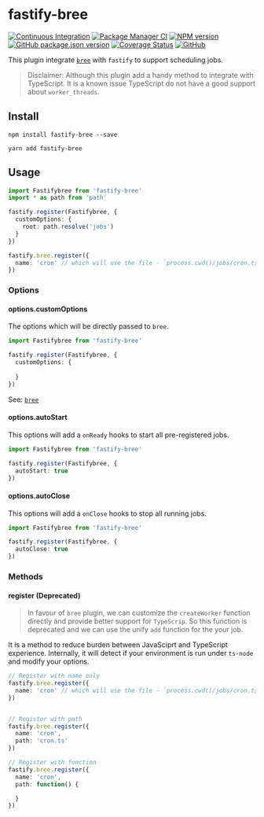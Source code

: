 # fastify-bree

[![Continuous Integration](https://github.com/climba03003/fastify-bree/actions/workflows/ci.yml/badge.svg)](https://github.com/climba03003/fastify-bree/actions/workflows/ci.yml)
[![Package Manager CI](https://github.com/climba03003/fastify-bree/actions/workflows/package-manager-ci.yml/badge.svg)](https://github.com/climba03003/fastify-bree/actions/workflows/package-manager-ci.yml)
[![NPM version](https://img.shields.io/npm/v/fastify-bree.svg?style=flat)](https://www.npmjs.com/package/fastify-bree)
[![GitHub package.json version](https://img.shields.io/github/package-json/v/climba03003/fastify-bree)](https://github.com/climba03003/fastify-bree)
[![Coverage Status](https://coveralls.io/repos/github/climba03003/fastify-bree/badge.svg?branch=main)](https://coveralls.io/github/climba03003/fastify-bree?branch=master)
[![GitHub](https://img.shields.io/github/license/climba03003/fastify-bree)](https://github.com/climba03003/fastify-bree)

This plugin integrate [`bree`](https://github.com/breejs/bree) with `fastify` to support scheduling jobs.

> Disclaimer: Although this plugin add a handy method to integrate with TypeScript. It is a known issue TypeScript do not have a good support about `worker_threads`.

## Install
```
npm install fastify-bree --save

yarn add fastify-bree
```

## Usage

```ts
import Fastifybree from 'fastify-bree'
import * as path from 'path'

fastify.register(Fastifybree, {
  customOptions: {
    root: path.resolve('jobs')
  }
})

fastify.bree.register({
  name: 'cron' // which will use the file - `process.cwd()/jobs/cron.ts`
})

```

### Options

#### options.customOptions

The options which will be directly passed to `bree`.

```ts
import Fastifybree from 'fastify-bree'

fastify.register(Fastifybree, {
  customOptions: {
    
  }
})
```

See: [`bree`](https://github.com/breejs/bree)

#### options.autoStart

This options will add a `onReady` hooks to start all pre-registered jobs.

```ts
import Fastifybree from 'fastify-bree'

fastify.register(Fastifybree, {
  autoStart: true
})
```

#### options.autoClose

This options will add a `onClose` hooks to stop all running jobs.

```ts
import Fastifybree from 'fastify-bree'

fastify.register(Fastifybree, {
  autoClose: true
})
```

### Methods

#### register (Deprecated)

> In favour of `bree` plugin, we can customize the `createWorker` function directly and provide better support for `TypeScrip`. So this function
> is deprecated and we can use the unify `add` function for the your job.

It is a method to reduce burden between JavaSciprt and TypeScript experience. Internally, it will detect if your environment is run under `ts-node` and modify your options.

```ts
// Register with name only
fastify.bree.register({
  name: 'cron' // which will use the file - `process.cwd()/jobs/cron.ts`
})


// Register with path
fastify.bree.register({
  name: 'cron',
  path: 'cron.ts'
})

// Register with function
fastify.bree.register({
  name: 'cron',
  path: function() {

  }
})
```
